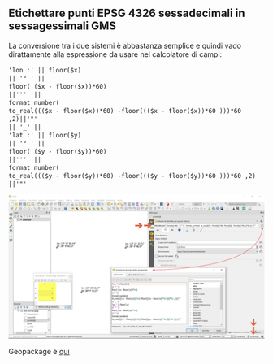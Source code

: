 ## Etichettare punti EPSG 4326 sessadecimali in sessagessimali GMS

La conversione tra i due sistemi è abbastanza semplice e quindi vado dirattamente alla espressione da usare nel calcolatore di campi:

```
'lon :' || floor($x)
|| '° ' || 
floor( ($x - floor($x))*60) 
||''' '|| 
format_number( 
to_real((($x - floor($x))*60) -floor((($x - floor($x))*60 )))*60 ,2)||'"'
|| '_' || 
'lat :' || floor($y)
|| '° ' || 
floor( ($y - floor($y))*60) 
||''' '|| 
format_number( 
to_real((($y - floor($y))*60) -floor((($y - floor($y))*60 )))*60 ,2) ||'"'
```

![](/img/esempi/conversione/conversione1.png)


Geopackage è [qui](/esempi/dati_esempi.gpkg)